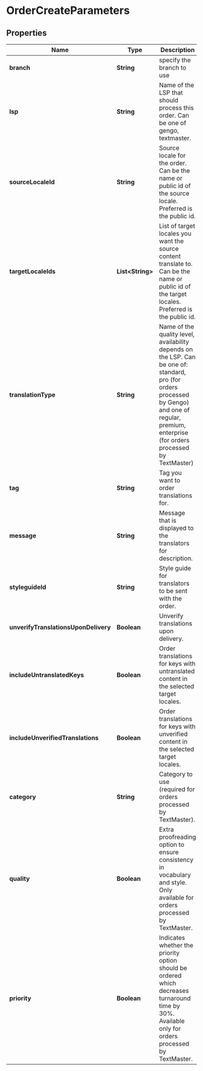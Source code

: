 

# OrderCreateParameters

## Properties

Name | Type | Description | Notes
------------ | ------------- | ------------- | -------------
**branch** | **String** | specify the branch to use |  [optional]
**lsp** | **String** | Name of the LSP that should process this order. Can be one of gengo, textmaster. |  [optional]
**sourceLocaleId** | **String** | Source locale for the order. Can be the name or public id of the source locale. Preferred is the public id. |  [optional]
**targetLocaleIds** | **List&lt;String&gt;** | List of target locales you want the source content translate to. Can be the name or public id of the target locales. Preferred is the public id. |  [optional]
**translationType** | **String** | Name of the quality level, availability depends on the LSP. Can be one of:  standard, pro (for orders processed by Gengo) and one of regular, premium, enterprise (for orders processed by TextMaster) |  [optional]
**tag** | **String** | Tag you want to order translations for. |  [optional]
**message** | **String** | Message that is displayed to the translators for description. |  [optional]
**styleguideId** | **String** | Style guide for translators to be sent with the order. |  [optional]
**unverifyTranslationsUponDelivery** | **Boolean** | Unverify translations upon delivery. |  [optional]
**includeUntranslatedKeys** | **Boolean** | Order translations for keys with untranslated content in the selected target locales. |  [optional]
**includeUnverifiedTranslations** | **Boolean** | Order translations for keys with unverified content in the selected target locales. |  [optional]
**category** | **String** | Category to use (required for orders processed by TextMaster). |  [optional]
**quality** | **Boolean** | Extra proofreading option to ensure consistency in vocabulary and style. Only available for orders processed by TextMaster. |  [optional]
**priority** | **Boolean** | Indicates whether the priority option should be ordered which decreases turnaround time by 30%. Available only for orders processed by TextMaster. |  [optional]



